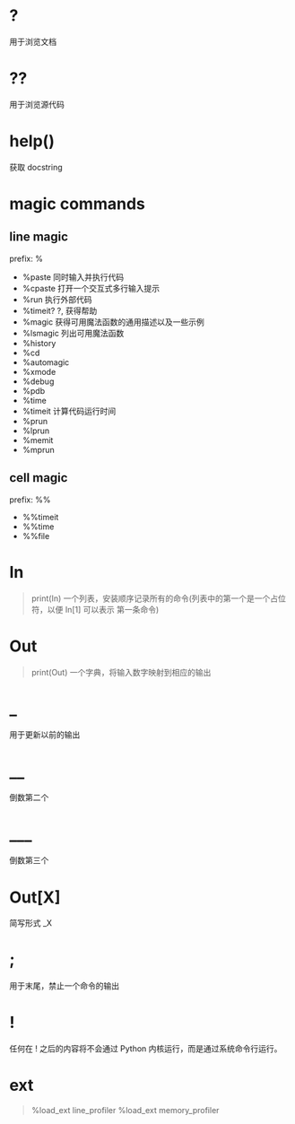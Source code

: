 # ?
用于浏览文档

# ??
用于浏览源代码

# help()
获取 docstring

# magic commands
## line magic
prefix: %
- %paste        同时输入并执行代码
- %cpaste       打开一个交互式多行输入提示
- %run          执行外部代码
- %timeit?      ?, 获得帮助
- %magic        获得可用魔法函数的通用描述以及一些示例
- %lsmagic      列出可用魔法函数
- %history
- %cd
- %automagic
- %xmode
- %debug
- %pdb
- %time
- %timeit       计算代码运行时间
- %prun
- %lprun
- %memit
- %mprun
## cell magic
prefix: %%
- %%timeit
- %%time
- %%file

# In
> print(In)
一个列表，安装顺序记录所有的命令(列表中的第一个是一个占位符，以便 In[1] 可以表示
第一条命令)
# Out
> print(Out)
一个字典，将输入数字映射到相应的输出

# _
用于更新以前的输出
# __
倒数第二个
# ___
倒数第三个

# Out[X]
简写形式 _X

# ;
用于末尾，禁止一个命令的输出

# !
任何在 ! 之后的内容将不会通过 Python 内核运行，而是通过系统命令行运行。

# ext
> %load_ext line_profiler
> %load_ext memory_profiler
